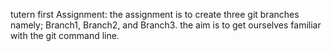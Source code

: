 tutern first Assignment: the assignment is to create three git branches namely; Branch1, Branch2, and Branch3. the aim is to get ourselves familiar with the git command line.
